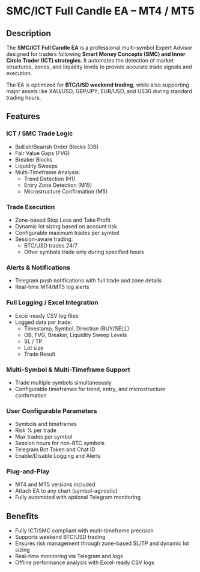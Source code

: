 # SMC/ICT Full Candle EA – MT4 / MT5

## Description
The **SMC/ICT Full Candle EA** is a professional multi-symbol Expert Advisor designed for traders following **Smart Money Concepts (SMC) and Inner Circle Trader (ICT) strategies**. It automates the detection of market structures, zones, and liquidity levels to provide accurate trade signals and execution.

The EA is optimized for **BTC/USD weekend trading**, while also supporting major assets like XAU/USD, GBP/JPY, EUR/USD, and US30 during standard trading hours.

## Features

### ICT / SMC Trade Logic
- Bullish/Bearish Order Blocks (OB)
- Fair Value Gaps (FVG)
- Breaker Blocks
- Liquidity Sweeps
- Multi-Timeframe Analysis:
  - Trend Detection (H1)
  - Entry Zone Detection (M15)
  - Microstructure Confirmation (M5)

### Trade Execution
- Zone-based Stop Loss and Take Profit
- Dynamic lot sizing based on account risk
- Configurable maximum trades per symbol
- Session-aware trading:
  - BTC/USD trades 24/7
  - Other symbols trade only during specified hours

### Alerts & Notifications
- Telegram push notifications with full trade and zone details
- Real-time MT4/MT5 log alerts

### Full Logging / Excel Integration
- Excel-ready CSV log files
- Logged data per trade:
  - Timestamp, Symbol, Direction (BUY/SELL)
  - OB, FVG, Breaker, Liquidity Sweep Levels
  - SL / TP
  - Lot size
  - Trade Result

### Multi-Symbol & Multi-Timeframe Support
- Trade multiple symbols simultaneously
- Configurable timeframes for trend, entry, and microstructure confirmation

### User Configurable Parameters
- Symbols and timeframes
- Risk % per trade
- Max trades per symbol
- Session hours for non-BTC symbols
- Telegram Bot Token and Chat ID
- Enable/Disable Logging and Alerts

### Plug-and-Play
- MT4 and MT5 versions included
- Attach EA to any chart (symbol-agnostic)
- Fully automated with optional Telegram monitoring

## Benefits
- Fully ICT/SMC compliant with multi-timeframe precision
- Supports weekend BTC/USD trading
- Ensures risk management through zone-based SL/TP and dynamic lot sizing
- Real-time monitoring via Telegram and logs
- Offline performance analysis with Excel-ready CSV logs
